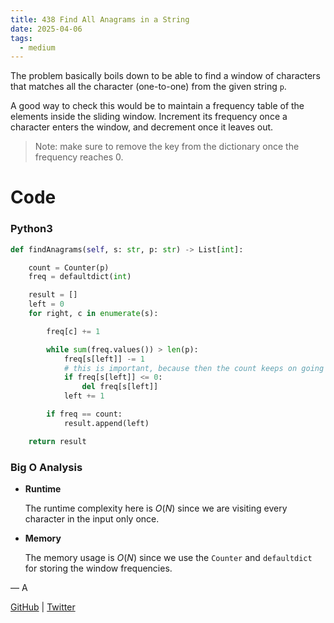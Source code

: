 ```yaml
---
title: 438 Find All Anagrams in a String
date: 2025-04-06
tags:
  - medium
---
```


The problem basically boils down to be able to find a window of characters that matches all the character (one-to-one) from the given string `p`.

A good way to check this would be to maintain a frequency table of the elements inside the sliding window. Increment its frequency once a character enters the window, and decrement once it leaves out.

> Note: make sure to remove the key from the dictionary once the frequency reaches 0.

# Code

### Python3

```python
def findAnagrams(self, s: str, p: str) -> List[int]:

    count = Counter(p)
    freq = defaultdict(int)

    result = []
    left = 0
    for right, c in enumerate(s):

        freq[c] += 1

        while sum(freq.values()) > len(p):
            freq[s[left]] -= 1
            # this is important, because then the count keeps on going in negative which messes up the count logic
            if freq[s[left]] <= 0:
                del freq[s[left]]
            left += 1

        if freq == count:
            result.append(left)

    return result
```

### Big O Analysis

- **Runtime**

  The runtime complexity here is $O(N)$ since we are visiting every character in the input only once.

- **Memory**

  The memory usage is $O(N)$ since we use the `Counter` and `defaultdict` for storing the window frequencies.

— A

[GitHub](https://github.com/athkdev) | [Twitter](https://twitter.com/athkdev)
